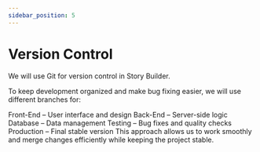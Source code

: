 ```yaml
---
sidebar_position: 5
---
```


# Version Control
We will use Git for version control in Story Builder.

To keep development organized and make bug fixing easier, we will use different branches for:

Front-End – User interface and design
Back-End – Server-side logic
Database – Data management
Testing – Bug fixes and quality checks
Production – Final stable version
This approach allows us to work smoothly and merge changes efficiently while keeping the project stable.

